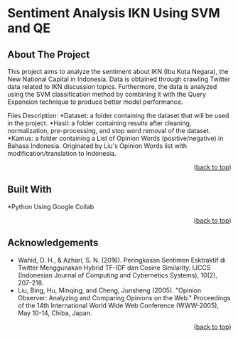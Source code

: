 # Sentiment Analysis IKN Using SVM and QE
## About The Project
This project aims to analyze the sentiment about IKN (Ibu Kota Negara), the New National Capital in Indonesia. Data is obtained through crawling Twitter data related to IKN discussion topics. Furthermore, the data is analyzed using the SVM classification method by combining it with the Query Expansion technique to produce better model performance.

Files Description:
*Dataset: a folder containing the dataset that will be used in the project.
*Hasil: a folder containing results after cleaning, normalization, pre-processing, and stop word removal of the dataset.
*Kamus: a folder containing a List of Opinion Words (positive/negative) in Bahasa Indonesia. Originated by Liu's Opinion Words list with modification/translation to Indonesia.

<p align="right">(<a href="#readme-top">back to top</a>)</p>


## Built With
*Python Using Google Collab

<p align="right">(<a href="#readme-top">back to top</a>)</p>

## Acknowledgements
* Wahid, D. H., & Azhari, S. N. (2016). Peringkasan Sentimen Esktraktif di Twitter Menggunakan Hybrid TF-IDF dan Cosine Similarity. IJCCS (Indonesian Journal of Computing and Cybernetics Systems), 10(2), 207-218.
* Liu, Bing, Hu, Minqing, and Cheng, Junsheng (2005). "Opinion Observer: Analyzing and Comparing Opinions on the Web." Proceedings of the 14th International World Wide Web Conference (WWW-2005), May 10-14, Chiba, Japan.

<p align="right">(<a href="#readme-top">back to top</a>)</p>
